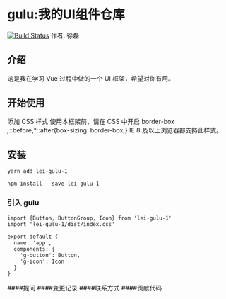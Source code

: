 # gulu:我的UI组件仓库
[![Build Status](https://travis-ci.org/tt939242551/lei-gulu.svg?branch=master)](https://travis-ci.org/tt939242551/lei-gulu)
 作者: 徐磊

## 介绍

这是我在学习 Vue 过程中做的一个 UI 框架，希望对你有用。

## 开始使用
添加 CSS 样式 使用本框架前，请在 CSS 中开启 border-box
*,*::before,*::after{box-sizing: border-box;}
IE 8 及以上浏览器都支持此样式。



## 安装 
```
yarn add lei-gulu-1
```
```
npm install --save lei-gulu-1
```
### 引入 gulu
```
import {Button, ButtonGroup, Icon} from 'lei-gulu-1'
import 'lei-gulu-1/dist/index.css'

export default {
  name: 'app',
  components: {
    'g-button': Button,
    'g-icon': Icon
  }
}
```
####提问
####变更记录
####联系方式
####贡献代码